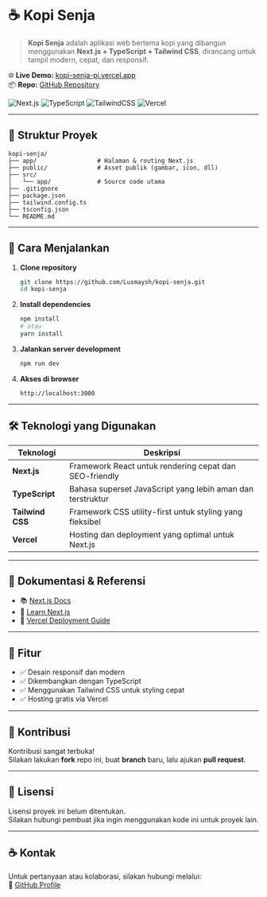 # ☕ Kopi Senja

> **Kopi Senja** adalah aplikasi web bertema kopi yang dibangun menggunakan **Next.js + TypeScript + Tailwind CSS**, dirancang untuk tampil modern, cepat, dan responsif.

🌐 **Live Demo:** [kopi-senja-pi.vercel.app](https://kopi-senja-pi.vercel.app)  
📦 **Repo:** [GitHub Repository](https://github.com/Lusmaysh/kopi-senja)  

![Next.js](https://img.shields.io/badge/Next.js-000000?style=for-the-badge&logo=nextdotjs&logoColor=white)
![TypeScript](https://img.shields.io/badge/TypeScript-3178C6?style=for-the-badge&logo=typescript&logoColor=white)
![TailwindCSS](https://img.shields.io/badge/Tailwind_CSS-06B6D4?style=for-the-badge&logo=tailwindcss&logoColor=white)
![Vercel](https://img.shields.io/badge/Deployed%20on-Vercel-000000?style=for-the-badge&logo=vercel&logoColor=white)

---

## 📂 Struktur Proyek

```
kopi-senja/
├── app/                 # Halaman & routing Next.js
├── public/              # Asset publik (gambar, icon, dll)
├── src/
│   └── app/             # Source code utama
├── .gitignore
├── package.json
├── tailwind.config.ts
├── tsconfig.json
└── README.md
```

---

## 🚀 Cara Menjalankan

1. **Clone repository**
   ```bash
   git clone https://github.com/Lusmaysh/kopi-senja.git
   cd kopi-senja
   ```

2. **Install dependencies**
   ```bash
   npm install
   # atau
   yarn install
   ```

3. **Jalankan server development**
   ```bash
   npm run dev
   ```

4. **Akses di browser**
   ```
   http://localhost:3000
   ```

---

## 🛠️ Teknologi yang Digunakan

| Teknologi      | Deskripsi |
|----------------|-----------|
| **Next.js**    | Framework React untuk rendering cepat dan SEO-friendly |
| **TypeScript** | Bahasa superset JavaScript yang lebih aman dan terstruktur |
| **Tailwind CSS** | Framework CSS utility-first untuk styling yang fleksibel |
| **Vercel**     | Hosting dan deployment yang optimal untuk Next.js |

---

## 📖 Dokumentasi & Referensi

- 📚 [Next.js Docs](https://nextjs.org/docs)
- 🎯 [Learn Next.js](https://nextjs.org/learn)
- 🚀 [Vercel Deployment Guide](https://nextjs.org/docs/deployment)

---

## 📌 Fitur

- ✅ Desain responsif dan modern
- ✅ Dikembangkan dengan TypeScript
- ✅ Menggunakan Tailwind CSS untuk styling cepat
- ✅ Hosting gratis via Vercel

---

## 🤝 Kontribusi

Kontribusi sangat terbuka!  
Silakan lakukan **fork** repo ini, buat **branch** baru, lalu ajukan **pull request**.

---

## 📄 Lisensi

Lisensi proyek ini belum ditentukan.  
Silakan hubungi pembuat jika ingin menggunakan kode ini untuk proyek lain.

---

## ☕ Kontak

Untuk pertanyaan atau kolaborasi, silakan hubungi melalui:  
🔗 [GitHub Profile](https://github.com/Lusmaysh)
